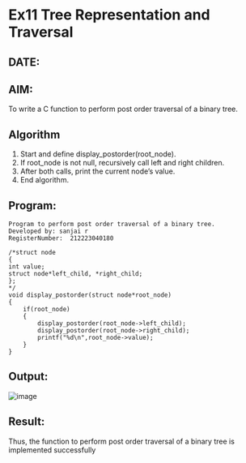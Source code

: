 # Ex11 Tree Representation and Traversal
## DATE:
## AIM:
To write a C function to perform post order traversal of a binary tree.

## Algorithm
1. Start and define display_postorder(root_node).
2. If root_node is not null, recursively call left and right children.
3. After both calls, print the current node’s value.
4. End algorithm.  

## Program:
```
Program to perform post order traversal of a binary tree.
Developed by: sanjai r
RegisterNumber:  212223040180

/*struct node
{
int value;
struct node*left_child, *right_child;
};
*/
void display_postorder(struct node*root_node)
{
    if(root_node)
    {
        display_postorder(root_node->left_child);
        display_postorder(root_node->right_child);
        printf("%d\n",root_node->value);
    }
}
```

## Output:
![image](https://github.com/user-attachments/assets/5014bff7-1df7-4065-8335-b1bc587e64b1)



## Result:
Thus, the function to perform post order traversal of a binary tree is implemented successfully
